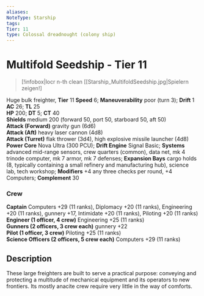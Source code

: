 ```yaml
---
aliases: 
NoteType: Starship
tags: 
Tier: 11
type: Colossal dreadnought (colony ship)
---
```


# Multifold Seedship - Tier 11

> [!infobox|locr n-th clean
>  [[Starship_MultifoldSeedship.jpg|Spielern zeigen!]
> 
Huge bulk freighter, **Tier** 11
**Speed** 6; **Maneuverability** poor (turn 3); **Drift** 1  
**AC** 26; **TL** 25  
**HP** 200; **DT** 5; **CT** 40  
**Shields** medium 200 (forward 50, port 50, starboard 50, aft 50)  
**Attack (Forward)** gravity gun (6d6)  
**Attack (Aft)** heavy laser cannon (4d8)  
**Attack (Turret)** flak thrower (3d4), high explosive missile launcher (4d8)  
**Power Core** Nova Ultra (300 PCU); **Drift Engine** Signal Basic; **Systems** advanced mid-range sensors, crew quarters (common), data net, mk 4 trinode computer, mk 7 armor, mk 7 defenses; **Expansion Bays** cargo holds (8, typically containing a small refinery and manufacturing hub), science lab, tech workshop; **Modifiers** +4 any three checks per round, +4 Computers; **Complement** 30

### Crew

**Captain** Computers +29 (11 ranks), Diplomacy +20 (11 ranks), Engineering +20 (11 ranks), gunnery +17, Intimidate +20 (11 ranks), Piloting +20 (11 ranks)  
**Engineer (1 officer, 4 crew)** Engineering +25 (11 ranks)  
**Gunners (2 officers, 3 crew each)** gunnery +22  
**Pilot (1 officer, 3 crew)** Piloting +25 (11 ranks)  
**Science Officers (2 officers, 5 crew each)** Computers +29 (11 ranks)

## Description

These large freighters are built to serve a practical purpose: conveying and protecting a multitude of mechanical equipment and its operators to new frontiers. Its mostly anacite crew require very little in the way of comforts.
